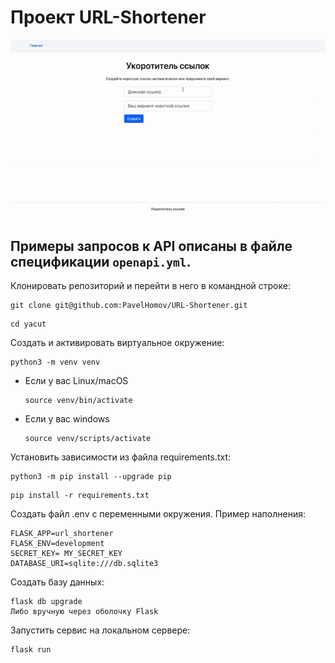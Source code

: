 # Проект URL-Shortener
![Презентация](./media_for_readme/Presentation.gif)
## Примеры запросов к API описаны в файле спецификации `openapi.yml`.

Клонировать репозиторий и перейти в него в командной строке:

```
git clone git@github.com:PavelHomov/URL-Shortener.git
```

```
cd yacut
```

Cоздать и активировать виртуальное окружение:

```
python3 -m venv venv
```

* Если у вас Linux/macOS

    ```
    source venv/bin/activate
    ```

* Если у вас windows

    ```
    source venv/scripts/activate
    ```

Установить зависимости из файла requirements.txt:

```
python3 -m pip install --upgrade pip
```

```
pip install -r requirements.txt
```
Создать файл .env с переменными окружения. Пример наполнения:
```
FLASK_APP=url_shortener
FLASK_ENV=development
SECRET_KEY= MY_SECRET_KEY
DATABASE_URI=sqlite:///db.sqlite3
```
Создать базу данных:
```
flask db upgrade
Либо вручную через оболочку Flask
```
Запустить сервис на локальном сервере:
```
flask run
```
